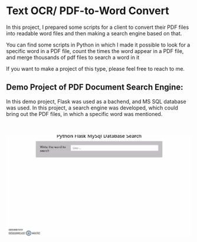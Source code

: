 # Text OCR/ PDF-to-Word Convert

<p> In this project, I prepared some scripts for a client to convert their PDF files into readable word files and then making a search engine based on that. </p>

<p> You can find some scripts in Python in which I made it possible to look for a specific word in a PDF file, count the times the word appear in a PDF file, and merge thousands of pdf files to search a word in it </p>

<p> If you want to make a project of this type, please feel free to reach to me. </p>

## Demo Project of PDF Document Search Engine:

<p>In this demo project, Flask was used as a bachend, and MS SQL database was used. In this project, a search engine was developed, which could bring out the PDF files, in which a specific word was mentioned. </p>

<br />
<br />

<img src="https://github.com/waleedjmm/Text-OCR/blob/main/PDF.gif" />
